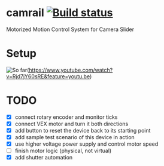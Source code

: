 # camrail [![Build status](https://api.travis-ci.org/Vikaton/camrail.svg?branch=master)](https://travis-ci.org/Vikaton/camrail)
Motorized Motion Control System for Camera Slider

# Setup
![So far](http://i.imgur.com/L8Fay1x.png)(https://www.youtube.com/watch?v=Rjd7jY60sRE&feature=youtu.be)

# TODO
- [x] connect rotary encoder and monitor ticks
- [x] connect VEX motor and turn it both directions
- [x] add button to reset the device back to its starting point
- [x] add sample test scenario of this device in action
- [x] use higher voltage power supply and control motor speed
- [ ] finish motor logic (physical, not virtual)
- [x] add shutter automation
